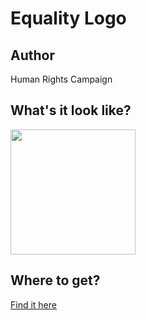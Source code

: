 # Equality Logo

## Author

Human Rights Campaign

## What's it look like?

<img src="https://cl.ly/d823384c9d4a/Image%2525202018-12-15%252520at%2525208.10.54%252520PM.png" width="200" height="200" />

## Where to get?

<a href="https://shop.hrc.org/clothing/t-shirts/equality-t-shirt.html" alt="Buy Now">Find it here</a>
